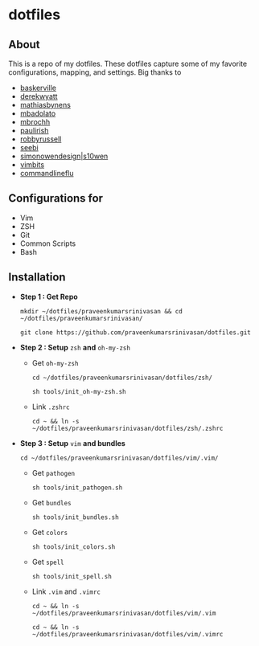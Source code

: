 # dotfiles

## About
 
This is a repo of my dotfiles. These dotfiles capture some of my favorite configurations, mapping, and settings. 
Big thanks to 

- [baskerville](https://github.com/baskerville/)
- [derekwyatt](https://github.com/derekwyatt/)
- [mathiasbynens](https://github.com/mathiasbynens/)
- [mbadolato](https://github.com/mbadolato/)
- [mbrochh](https://github.com/mbrochh/)
- [paulirish](https://github.com/paulirish/)
- [robbyrussell](https://github.com/robbyrussell/)
- [seebi](https://github.com/seebi/)
- [simonowendesign|s10wen](https://github.com/s10wen/)
- [vimbits](http://www.vimbits.com/)
- [commandlineflu](http://www.commandlinefu.com/)


## Configurations for
- Vim
- ZSH
- Git
- Common Scripts
- Bash 

## Installation

- **Step 1 : Get Repo**

    `mkdir ~/dotfiles/praveenkumarsrinivasan && cd ~/dotfiles/praveenkumarsrinivasan/`
    
    `git clone https://github.com/praveenkumarsrinivasan/dotfiles.git`
    
- **Step 2 : Setup** `zsh` **and** `oh-my-zsh`

    - Get `oh-my-zsh`
    
        `cd ~/dotfiles/praveenkumarsrinivasan/dotfiles/zsh/`
    
        `sh tools/init_oh-my-zsh.sh`

    - Link `.zshrc`
    
        `cd ~ && ln -s ~/dotfiles/praveenkumarsrinivasan/dotfiles/zsh/.zshrc`
    
- **Step 3 : Setup** `vim` **and bundles**
    
    `cd ~/dotfiles/praveenkumarsrinivasan/dotfiles/vim/.vim/`
            
    - Get `pathogen`
    
        `sh tools/init_pathogen.sh`
        
    - Get `bundles`
    
        `sh tools/init_bundles.sh`
        
    - Get `colors`
     
        `sh tools/init_colors.sh`
    
    - Get `spell`
     
        `sh tools/init_spell.sh`

    - Link `.vim` and `.vimrc`

        `cd ~ && ln -s ~/dotfiles/praveenkumarsrinivasan/dotfiles/vim/.vim`    
        
        `cd ~ && ln -s ~/dotfiles/praveenkumarsrinivasan/dotfiles/vim/.vimrc`    

   
